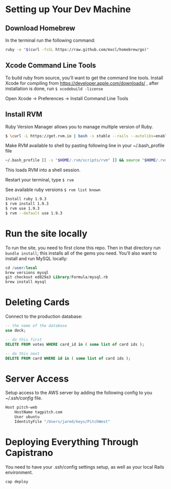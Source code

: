 
# Setting up Your Dev Machine

## Download Homebrew

In the terminal run the following command:

```bash
ruby -e "$(curl -fsSL https://raw.github.com/mxcl/homebrew/go)"
```

## Xcode Command Line Tools

To build ruby from source, you'll want to get the command line tools. Install Xcode for compiling from https://developer.apple.com/downloads/ , after installation is done, run `$ xcodebuild -license`

Open Xcode -> Preferences -> Install Command Line Tools

## Install RVM

Ruby Version Manager allows you to manage multiple version of Ruby.

```bash
$ \curl -L https://get.rvm.io | bash -s stable --rails --autolibs=enabled # Or, --ruby=1.9.3
```

Make RVM available to shell by pasting following line in your ~/.bash_profile file

```bash
~/.bash_profile [[ -s "$HOME/.rvm/scripts/rvm" ]] && source "$HOME/.rvm/scripts/rvm" #
```

This loads RVM into a shell session.

Restart your terminal, type `$ rvm`

See available ruby versions `$ rvm list known`

```bash
Install ruby 1.9.3
$ rvm install 1.9.3
$ rvm use 1.9.3
$ rvm --default use 1.9.3
```

# Run the site locally

To run the site, you need to first clone this repo. Then in that directory run `bundle install`; this installs all of the gems you need. You'll also want to install and run MySQL locally:

```sql
cd /user/local
brew versions mysql
git checkout ed829a3 Library/Formula/mysql.rb
brew install mysql
```

# Deleting Cards

Connect to the production database:

```sql
-- the name of the database
use deck;

-- do this first
DELETE FROM votes WHERE card_id in ( some list of card ids );

-- do this next
DELETE FROM card WHERE id in ( some list of card ids );
```

# Server Access

Setup access to the AWS server by adding the following config to you *~/.ssh/config* file.

```bash
Host pitch-web
    HostName tagpitch.com
    User ubuntu
    IdentityFile "/Users/jared/keys/PitchWest"
```

# Deploying Everything Through Capistrano

You need to have your .ssh/config settings setup, as well as your local Rails environment.

```bash
cap deploy
```